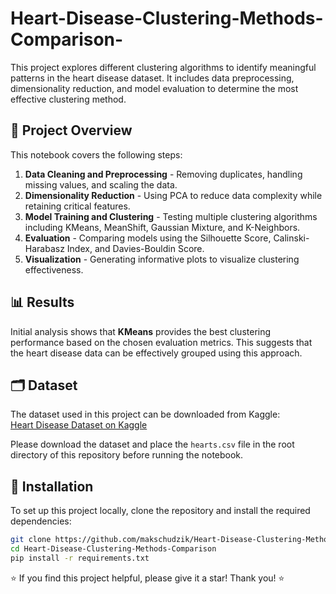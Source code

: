 # Heart-Disease-Clustering-Methods-Comparison-

This project explores different clustering algorithms to identify meaningful patterns in the heart disease dataset. It includes data preprocessing, dimensionality reduction, and model evaluation to determine the most effective clustering method.

## 🚀 Project Overview
This notebook covers the following steps:
1. **Data Cleaning and Preprocessing** - Removing duplicates, handling missing values, and scaling the data.
2. **Dimensionality Reduction** - Using PCA to reduce data complexity while retaining critical features.
3. **Model Training and Clustering** - Testing multiple clustering algorithms including KMeans, MeanShift, Gaussian Mixture, and K-Neighbors.
4. **Evaluation** - Comparing models using the Silhouette Score, Calinski-Harabasz Index, and Davies-Bouldin Score.
5. **Visualization** - Generating informative plots to visualize clustering effectiveness.

## 📊 Results
Initial analysis shows that **KMeans** provides the best clustering performance based on the chosen evaluation metrics. This suggests that the heart disease data can be effectively grouped using this approach.

## 🗂️ Dataset
The dataset used in this project can be downloaded from Kaggle:  
[Heart Disease Dataset on Kaggle](https://www.kaggle.com/datasets/johnsmith88/heart-disease-dataset)  

Please download the dataset and place the `hearts.csv` file in the root directory of this repository before running the notebook.

## 🔧 Installation

To set up this project locally, clone the repository and install the required dependencies:
```bash
git clone https://github.com/makschudzik/Heart-Disease-Clustering-Methods-Comparison.git
cd Heart-Disease-Clustering-Methods-Comparison
pip install -r requirements.txt
```

⭐ If you find this project helpful, please give it a star! Thank you! ⭐

